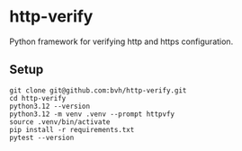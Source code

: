 # http-verify
Python framework for verifying http and https configuration.

## Setup
```
git clone git@github.com:bvh/http-verify.git
cd http-verify
python3.12 --version
python3.12 -m venv .venv --prompt httpvfy
source .venv/bin/activate
pip install -r requirements.txt
pytest --version
```

